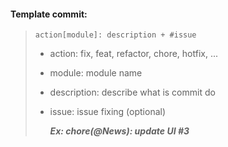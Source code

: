 #### Template commit:

> `action[module]: description + #issue`
>
> - action: fix, feat, refactor, chore, hotfix, ...
> - module: module name
> - description: describe what is commit do
> - issue: issue fixing (optional)
>
>   **_Ex: chore(@News): update UI #3_**
